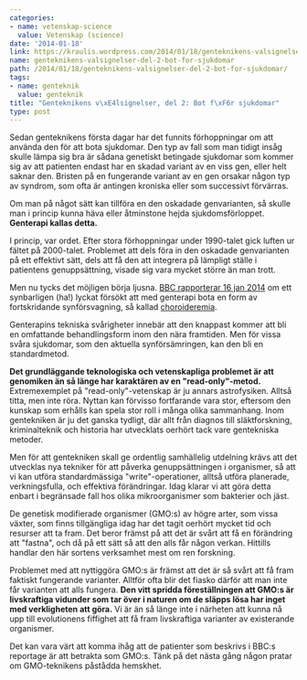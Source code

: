 ```yaml
---
categories:
- name: vetenskap-science
  value: Vetenskap (science)
date: '2014-01-18'
link: https://kraulis.wordpress.com/2014/01/18/genteknikens-valsignelser-del-2-bot-for-sjukdomar/
name: genteknikens-valsignelser-del-2-bot-for-sjukdomar
path: /2014/01/18/genteknikens-valsignelser-del-2-bot-for-sjukdomar/
tags:
- name: genteknik
  value: genteknik
title: "Genteknikens v\xE4lsignelser, del 2: Bot f\xF6r sjukdomar"
type: post
---
```

Sedan genteknikens första dagar har det funnits förhoppningar om att använda den för att bota sjukdomar. Den typ av fall som man tidigt insåg skulle lämpa sig bra är sådana genetiskt betingade sjukdomar som kommer sig av att patienten endast har en skadad variant av en viss gen, eller helt saknar den. Bristen på en fungerande variant av en gen orsakar någon typ av syndrom, som ofta är antingen kroniska eller som successivt förvärras.

Om man på något sätt kan tillföra en den oskadade genvarianten, så skulle man i princip kunna häva eller åtminstone hejda sjukdomsförloppet. **Genterapi kallas detta.**



I princip, var ordet. Efter stora förhoppningar under 1990-talet gick luften ur fältet på 2000-talet. Problemet att dels föra in den oskadade genvarianten på ett effektivt sätt, dels att få den att integrera på lämpligt ställe i patientens genuppsättning, visade sig vara mycket större än man trott.

Men nu tycks det möjligen börja ljusna. [BBC rapporterar 16 jan 2014](http://www.bbc.co.uk/news/health-25718064) om ett synbarligen (ha!) lyckat försökt att med genterapi bota en form av fortskridande synförsvagning, så kallad [choroideremia](http://en.wikipedia.org/wiki/Choroideremia).

Genterapins tekniska svårigheter innebär att den knappast kommer att bli en omfattande behandlingsform inom den nära framtiden. Men för vissa svåra sjukdomar, som den aktuella synförsämringen, kan den bli en standardmetod.

**Det grundläggande teknologiska och vetenskapliga problemet är att genomiken än så länge har karaktären av en "read-only"-metod.** Extremexemplet på "read-only"-vetenskap är ju annars astrofysiken. Alltså titta, men inte röra. Nyttan kan förvisso fortfarande vara stor, eftersom den kunskap som erhålls kan spela stor roll i många olika sammanhang. Inom gentekniken är ju det ganska tydligt, där allt från diagnos till släktforskning, kriminalteknik och historia har utvecklats oerhört tack vare gentekniska metoder.

Men för att gentekniken skall ge ordentlig samhällelig utdelning krävs att det utvecklas nya tekniker för att påverka genuppsättningen i organismer, så att vi kan utföra standardmässiga "write"-operationer, alltså utföra planerade, verkningsfulla, och effektiva förändringar. Idag klarar vi att göra detta enbart i begränsade fall hos olika mikroorganismer som bakterier och jäst.

De genetisk modifierade organismer (GMO:s) av högre arter, som vissa växter, som finns tillgängliga idag har det tagit oerhört mycket tid och resurser att ta fram. Det beror främst på att det är svårt att få en förändring att "fastna", och då på ett sätt så att den alls får någon verkan. Hittills handlar den här sortens verksamhet mest om ren forskning.

Problemet med att nyttiggöra GMO:s är främst att det är så svårt att få fram faktiskt fungerande varianter. Alltför ofta blir det fiasko därför att man inte får varianten att alls fungera. **Den vitt spridda föreställningen att GMO:s är livskraftiga vidunder som tar över i naturen om de släpps lösa har inget med verkligheten att göra.** Vi är än så länge inte i närheten att kunna nå upp till evolutionens fiffighet att få fram livskraftiga varianter av existerande organismer.

Det kan vara värt att komma ihåg att de patienter som beskrivs i BBC:s reportage är att betrakta som GMO:s. Tänk på det nästa gång någon pratar om GMO-teknikens påstådda hemskhet.

